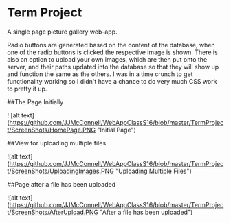 # Term Project

A single page picture gallery web-app. 

Radio buttons are generated based on the content of the database, when one of the radio buttons is clicked the respective image is shown. There is also an option to upload your own images, which are then put onto the server, and their paths updated into the database so that they will show up and function the same as the others. I was in a time crunch to get functionality working so I didn't have a chance to do very much CSS work to pretty it up. 

##The Page Initially

! [alt text] (https://github.com/JJMcConnell/WebAppClassS16/blob/master/TermProject/ScreenShots/HomePage.PNG "Initial Page")

##View for uploading multiple files

![alt text] (https://github.com/JJMcConnell/WebAppClassS16/blob/master/TermProject/ScreenShots/UploadingImages.PNG "Uploading Multiple Files")

##Page after a file has been uploaded

![alt text] (https://github.com/JJMcConnell/WebAppClassS16/blob/master/TermProject/ScreenShots/AfterUpload.PNG "After a file has been uploaded")

